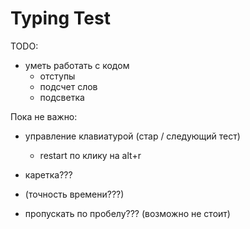 # Typing Test

TODO:

- уметь работать с кодом
  - отступы
  - подсчет слов
  - подсветка

Пока не важно:

- управление клавиатурой (стар / следующий тест)

  - restart по клику на alt+r

- каретка???
- (точность времени???)
- пропускать по пробелу??? (возможно не стоит)
